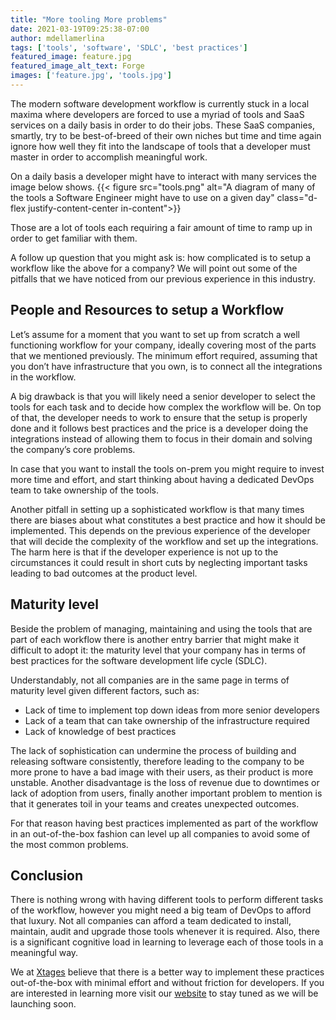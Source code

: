 ```yaml
---
title: "More tooling More problems"
date: 2021-03-19T09:25:38-07:00
author: mdellamerlina 
tags: ['tools', 'software', 'SDLC', 'best practices']
featured_image: feature.jpg
featured_image_alt_text: Forge
images: ['feature.jpg', 'tools.jpg']
---
```


The modern software development workflow is currently stuck in a local maxima where developers are forced to use a myriad of tools and SaaS services on a daily basis in order to do their jobs. These SaaS companies, smartly, try to be best-of-breed of their own niches but time and time again ignore how well they fit into the landscape of tools that a developer must master in order to accomplish meaningful work.

On a daily basis a developer might have to interact with many services the image below shows.
{{< figure src="tools.png" alt="A diagram of many of the tools a Software Engineer might have to use on a given day" class="d-flex justify-content-center in-content">}}

Those are a lot of tools each requiring a fair amount of time to ramp up in order to get familiar with them.

A follow up question that you might ask is: how complicated is to setup a  workflow like the above for a company? We will point out some of the pitfalls that we have noticed from our previous experience in this industry.

## People and Resources to setup a Workflow
Let’s assume for a moment that you want to set up from scratch a well functioning workflow for your company, ideally covering most of the parts that we mentioned previously. The minimum effort required, assuming that you don’t have infrastructure that you own, is to connect all the integrations in the workflow.

A big drawback is that you will likely need a senior developer to select the tools for each task and to decide how complex the workflow will be. On top of that,  the developer needs to work to ensure that the setup is properly done and it follows best practices and the price is a developer doing the integrations instead of allowing them to focus in their domain and solving the company’s core problems.

In case that you want to install the tools on-prem you might require to invest more time and effort, and start  thinking about having a dedicated DevOps team to take ownership of the tools.

Another pitfall in setting up a sophisticated workflow is that many times there are biases about what constitutes a best practice and how it should be implemented. This depends on the previous experience of the developer that will decide the complexity of the workflow and set up the integrations. The harm here is that if the developer experience is not up to the circumstances it could result in short cuts by neglecting important tasks leading to bad outcomes at the product level.

## Maturity level
Beside the problem of managing, maintaining and using the tools that are part of each workflow there is another entry barrier that might make it difficult to adopt it: the maturity level that your company has in terms of best practices for the software development life cycle (SDLC).

Understandably, not all companies are in the same page in terms of maturity level given different factors, such as:
* Lack of time to implement top down ideas from more senior developers
* Lack of a team that can take ownership of the infrastructure required
* Lack of knowledge of best practices

The lack of sophistication can undermine the process of building and releasing software consistently, therefore leading to the company to be more prone to have a bad image with their users, as their product is more unstable. Another disadvantage is the loss of revenue due to downtimes or lack of adoption from users, finally another important problem to mention is that it generates toil in your teams and creates unexpected outcomes.

For that reason having best practices implemented as part of the workflow in an out-of-the-box fashion can level up all companies to avoid some of the most common problems.

## Conclusion
There is nothing wrong with having different tools to perform different tasks of the workflow, however you might need a big team of DevOps to afford that luxury. Not all companies can afford a team dedicated to install, maintain, audit and upgrade those tools whenever it is required. Also, there is a significant cognitive load in learning to leverage each of those tools in a meaningful way.

We at [Xtages](https://xtages.com) believe that there is a better way to implement these practices out-of-the-box with minimal effort and without friction for developers. If you are interested in learning more visit our [website](https://xtages.com) to stay tuned as we will be launching soon.